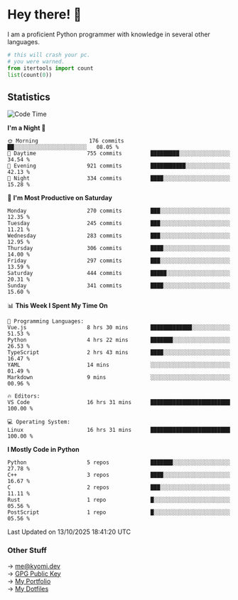 # Hey there! 👋

I am a proficient Python programmer with knowledge in several other languages.

```py
# this will crash your pc.
# you were warned.
from itertools import count
list(count(0))
```

## Statistics
<!--START_SECTION:waka-->
![Code Time](http://img.shields.io/badge/Code%20Time-1%2C984%20hrs%2054%20mins-blue)

**I'm a Night 🦉** 

```text
🌞 Morning                176 commits         ██░░░░░░░░░░░░░░░░░░░░░░░   08.05 % 
🌆 Daytime                755 commits         █████████░░░░░░░░░░░░░░░░   34.54 % 
🌃 Evening                921 commits         ███████████░░░░░░░░░░░░░░   42.13 % 
🌙 Night                  334 commits         ████░░░░░░░░░░░░░░░░░░░░░   15.28 % 
```
📅 **I'm Most Productive on Saturday** 

```text
Monday                   270 commits         ███░░░░░░░░░░░░░░░░░░░░░░   12.35 % 
Tuesday                  245 commits         ███░░░░░░░░░░░░░░░░░░░░░░   11.21 % 
Wednesday                283 commits         ███░░░░░░░░░░░░░░░░░░░░░░   12.95 % 
Thursday                 306 commits         ████░░░░░░░░░░░░░░░░░░░░░   14.00 % 
Friday                   297 commits         ███░░░░░░░░░░░░░░░░░░░░░░   13.59 % 
Saturday                 444 commits         █████░░░░░░░░░░░░░░░░░░░░   20.31 % 
Sunday                   341 commits         ████░░░░░░░░░░░░░░░░░░░░░   15.60 % 
```


📊 **This Week I Spent My Time On** 

```text
💬 Programming Languages: 
Vue.js                   8 hrs 30 mins       █████████████░░░░░░░░░░░░   51.53 % 
Python                   4 hrs 22 mins       ███████░░░░░░░░░░░░░░░░░░   26.53 % 
TypeScript               2 hrs 43 mins       ████░░░░░░░░░░░░░░░░░░░░░   16.47 % 
YAML                     14 mins             ░░░░░░░░░░░░░░░░░░░░░░░░░   01.49 % 
Markdown                 9 mins              ░░░░░░░░░░░░░░░░░░░░░░░░░   00.96 % 

🔥 Editors: 
VS Code                  16 hrs 31 mins      █████████████████████████   100.00 % 

💻 Operating System: 
Linux                    16 hrs 31 mins      █████████████████████████   100.00 % 
```

**I Mostly Code in Python** 

```text
Python                   5 repos             ███████░░░░░░░░░░░░░░░░░░   27.78 % 
C++                      3 repos             ████░░░░░░░░░░░░░░░░░░░░░   16.67 % 
C                        2 repos             ███░░░░░░░░░░░░░░░░░░░░░░   11.11 % 
Rust                     1 repo              █░░░░░░░░░░░░░░░░░░░░░░░░   05.56 % 
PostScript               1 repo              █░░░░░░░░░░░░░░░░░░░░░░░░   05.56 % 
```




 Last Updated on 13/10/2025 18:41:20 UTC
<!--END_SECTION:waka-->

### Other Stuff

→ [me@kyomi.dev](mailto:me@kyomi.dev)\
→ [GPG Public Key](https://github.com/bitterteriyaki.gpg)\
→ [My Portfolio](https://kyomi.dev)\
→ [My Dotfiles](https://github.com/bitterteriyaki/dotfiles)
